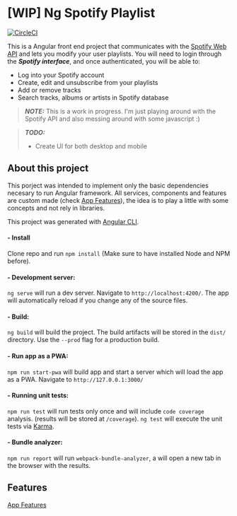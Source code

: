 # [WIP] Ng Spotify Playlist

[![CircleCI](https://circleci.com/gh/GonzaloChacon/ng-spotify-playlist.svg?style=svg)](https://circleci.com/gh/GonzaloChacon/ng-spotify-playlist)

This is a Angular front end project that communicates with the  [Spotify Web API](https://developer.spotify.com/web-api/) and lets you modify your user playlists. You will need to login through the ***Spotify interface***, and once authenticated, you will be able to:

- Log into your Spotify account
- Create, edit and unsubscribe from your playlists
- Add or remove tracks
- Search tracks, albums or artists in Spotify database

> ***NOTE:*** This is a work in progress.  I'm just playing around with the Spotify API and also messing around with some javascript :)

> ***TODO:***
> - Create UI for both desktop and mobile

## About this project

This porject was intended to implement only the basic dependencies necesary to run Angular framework. All services, components and features are custom made (check [App Features](doc/Features.md)), the idea is to play a little with some concepts and not rely in libraries.

This project was generated with [Angular CLI](https://github.com/angular/angular-cli).

#### **- Install**
Clone repo and run `npm install` (Make sure to have installed Node and NPM before).

#### **- Development server:**
`ng serve` will run a dev server. Navigate to `http://localhost:4200/`. The app will automatically reload if you change any of the source files.

#### **- Build:**
`ng build` will build the project. The build artifacts will be stored in the `dist/` directory. Use the `--prod` flag for a production build.

#### **- Run app as a PWA:**
`npm run start-pwa` will build app and start a server which will load the app as a PWA. Navigate to `http://127.0.0.1:3000/`

#### **- Running unit tests:**
`npm run test` will run tests only once and will include `code coverage` analysis. (results will be stored at `/coverage`).
`ng test` will execute the unit tests via [Karma](https://karma-runner.github.io).

#### **- Bundle analyzer:**
`npm run report` will run `webpack-bundle-analyzer`, a will open a new tab in the browser with the results.

## Features

[App Features](doc/Features.md)
